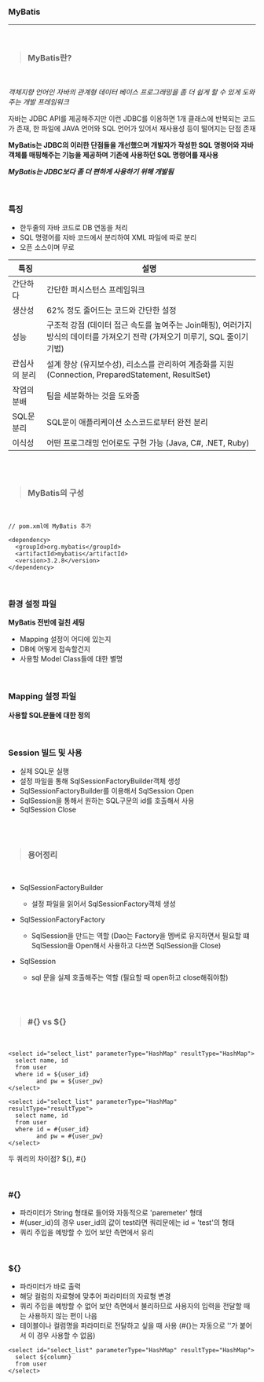 ### MyBatis
---

<br>

>### MyBatis란?

<br>

_객체지향 언어인 자바의 관계형 데이터 베이스 프로그래밍을 좀 더 쉽게 할 수 있게 도와주는 개발 프레임워크_

자바는 JDBC API를 제공해주지만 이런 JDBC를 이용하면 1개 클래스에 반복되는 코드가 존재, 한 파일에 JAVA 언어와 SQL 언어가 있어서 재사용성 등이 떨어지는 단점 존재

__MyBatis는 JDBC의 이러한 단점들을 개선했으며 개발자가 작성한 SQL 명령어와 자바 객체를 매핑해주는 기능을 제공하며 기존에 사용하던 SQL 명령어를 재사용__

___MyBatis는 JDBC보다 좀 더 편하게 사용하기 위해 개발됨___

<br>

### 특징

- 한두줄의 자바 코드로 DB 연동을 처리
- SQL 명령어를 자바 코드에서 분리하여 XML 파일에 따로 분리
- 오픈 소스이며 무로

특징 | 설명
--- | ---
간단하다 | 간단한 퍼시스턴스 프레임워크
생산성 | 62% 정도 줄어드는 코드와 간단한 설정
성능 | 구조적 강점 (데이터 접근 속도를 높여주는 Join매핑), 여러가지 방식의 데이터를 가져오기 전략 (가져오기 미루기, SQL 줄이기 기법)
관심사의 분리 | 설계 향상 (유지보수성), 리소스를 관리하여 계층화를 지원 (Connection, PreparedStatement,  ResultSet)
작업의 분배 | 팀을 세분화하는 것을 도와줌
SQL문 분리 | SQL문이 애플리케이션 소스코드로부터 완전 분리
이식성 | 어떤 프로그래밍 언어로도 구현 가능 (Java, C#, .NET, Ruby)

<br><br>

>### MyBatis의 구성

<br>

~~~
// pom.xml에 MyBatis 추가

<dependency>
  <groupId>org.mybatis</groupId>
  <artifactId>mybatis</artifactId>
  <version>3.2.8</version>
</dependency>
~~~

<br>

### 환경 설정 파일

__MyBatis 전반에 걸친 세팅__

- Mapping 설정이 어디에 있는지
- DB에 어떻게 접속할건지
- 사용할 Model Class들에 대한 별명

<br>

### Mapping 설정 파일

__사용할 SQL문들에 대한 정의__

<br>

### Session 빌드 및 사용

- 실제 SQL문 실행
- 설정 파일을 통해 SqlSessionFactoryBuilder객체 생성
- SqlSessionFactoryBuilder를 이용해서 SqlSession Open
- SqlSession을 통해서 원하는 SQL구문의 id를 호출해서 사용
- SqlSession Close

<br><br>

>### 용어정리

<br>

- SqlSessionFactoryBuilder
  - 설정 파일을 읽어서 SqlSessionFactory객체 생성

- SqlSessionFactoryFactory
  - SqlSession을 만드는 역할
  (Dao는 Factory을 멤버로 유지하면서 필요할 떄 SqlSession을 Open해서 사용하고 다쓰면 SqlSession을 Close)

- SqlSession
  - sql 문을 실제 호출해주는 역할
  (필요할 때 open하고 close해줘야함)

<br><br>

>### #{} vs ${}

<br>

~~~
<select id="select_list" parameterType="HashMap" resultType="HashMap">
  select name, id
  from user
  where id = ${user_id}
        and pw = ${user_pw}
</select>
~~~

~~~
<select id="select_list" parameterType="HashMap" resultType="resultType">
  select name, id
  from user
  where id = #{user_id}
        and pw = #{user_pw}
</select>
~~~

두 쿼리의 차이점? ${}, #{}

<br>

### #{}

- 파라미터가 String 형태로 들어와 자동적으로 'paremeter' 형태
- #{user_id}의 경우 user_id의 값이 test라면 쿼리문에는 id = 'test'의 형태
- 쿼리 주입을 예방할 수 있어 보안 측면에서 유리

<br>

### ${}

- 파라미터가 바로 출력
- 해당 컬럼의 자료형에 맞추어 파라미터의 자료형 변경
- 쿼리 주입을 예방할 수 없어 보안 측면에서 불리하므로 사용자의 입력을 전달할 때는 사용하지 않는 편이 나음
- 테이블이나 컬럼명을 파라미터로 전달하고 싶을 때 사용 (#{}는 자동으로 ''가 붙어서 이 경우 사용할 수 없음)

~~~
<select id="select_list" parameterType="HashMap" resultType="HashMap">
  select ${column}
  from user
</select>
~~~
